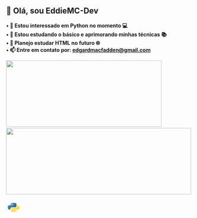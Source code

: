 ## 👋 Olá, sou EddieMC-Dev
<strong>• 👀 Estou interessado em Python no momento 💻</br></strong>
<strong>• 🌱 Estou estudando o básico e aprimorando minhas técnicas 📚</br></strong>
<strong>• 🔮 Planejo estudar HTML no futuro 🌐</br></strong>
<strong>• 📫 Entre em contato por: <a href="">edgardmacfadden@gmail.com</strong>
<div align="left">
  <a href="https://github.com/rafaballerini">
  <img height="180em" width="420cm" top="15px" src="https://github-readme-stats.vercel.app/api?username=EddieMC-Dev&show_icons=true&theme=radical&include_all_commits=true&count_private=true">
  <img height="180em" width="500cm" src="https://github-readme-stats.vercel.app/api/top-langs/?username=EddieMC-Dev&layout=compact&langs_count=7&theme=radical">
</div>
<div style="display: inline_block"><br>
  <img align="left" alt="Eddie-Python" height="30" width="40" src="https://raw.githubusercontent.com/devicons/devicon/master/icons/python/python-original.svg">
</div>
<!---
EddieMC-Dev/EddieMC-Dev is a ✨ special ✨ repository because its `README.md` (this file) appears on your GitHub profile.
You can click the Preview link to take a look at your changes.
--->

